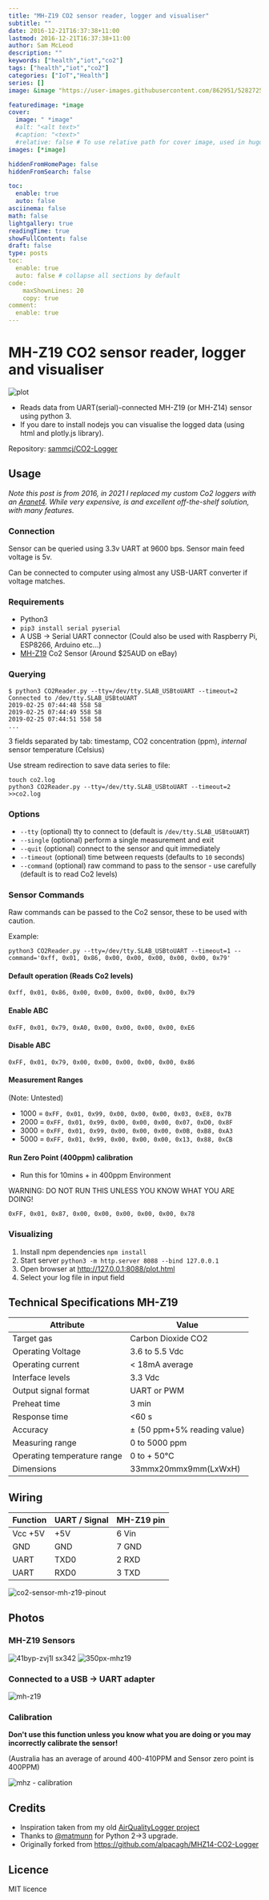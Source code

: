 ```yaml
---
title: "MH-Z19 CO2 sensor reader, logger and visualiser"
subtitle: ""
date: 2016-12-21T16:37:38+11:00
lastmod: 2016-12-21T16:37:38+11:00
author: Sam McLeod
description: ""
keywords: ["health","iot","co2"]
tags: ["health","iot","co2"]
categories: ["IoT","Health"]
series: []
image: &image "https://user-images.githubusercontent.com/862951/52827251-21597e00-3118-11e9-9ebc-ddbbc9fb02a8.jpg"

featuredimage: *image
cover:
  image: " *image"
  #alt: "<alt text>"
  #caption: "<text>"
  #relative: false # To use relative path for cover image, used in hugo Page-bundles
images: [*image]

hiddenFromHomePage: false
hiddenFromSearch: false

toc:
  enable: true
  auto: false
asciinema: false
math: false
lightgallery: true
readingTime: true
showFullContent: false
draft: false
type: posts
toc:
  enable: true
  auto: false # collapse all sections by default
code:
    maxShownLines: 20
    copy: true
comment:
  enable: true
---
```


<!-- markdownlint-disable MD025 -->

# MH-Z19 CO2 sensor reader, logger and visualiser

![plot](https://user-images.githubusercontent.com/862951/52826593-a98a5400-3115-11e9-868a-72a763b6d587.jpg)

* Reads data from UART(serial)-connected MH-Z19 (or MH-Z14) sensor using python 3.
* If you dare to install nodejs you can visualise the logged data (using html and plotly.js library).

Repository: [sammcj/CO2-Logger](https://github.com/sammcj/CO2-Logger)

## Usage

*Note this post is from 2016, in 2021 I replaced my custom Co2 loggers with an [Aranet4](https://aranet.com/products/aranet4/). While very expensive, is and excellent off-the-shelf solution, with many features.*

### Connection

Sensor can be queried using 3.3v UART at 9600 bps. Sensor main feed voltage is 5v.

Can be connected to computer using almost any USB-UART converter if voltage matches.

### Requirements

* Python3
* `pip3 install serial pyserial`
* A USB -> Serial UART connector (Could also be used with Raspberry Pi, ESP8266, Arduino etc...)
* [MH-Z19](https://www.winsen-sensor.com/d/files/PDF/Infrared%20Gas%20Sensor/NDIR%20CO2%20SENSOR/MH-Z19%20CO2%20Ver1.0.pdf) Co2 Sensor (Around $25AUD on eBay)

### Querying

```shell
$ python3 CO2Reader.py --tty=/dev/tty.SLAB_USBtoUART --timeout=2
Connected to /dev/tty.SLAB_USBtoUART
2019-02-25 07:44:48 558 58
2019-02-25 07:44:49 558 58
2019-02-25 07:44:51 558 58
...
```

3 fields separated by tab: timestamp, CO2 concentration (ppm), *internal* sensor temperature (Celsius)

Use stream redirection to save data series to file:

```shell
touch co2.log
python3 CO2Reader.py --tty=/dev/tty.SLAB_USBtoUART --timeout=2 >>co2.log
```

### Options

* `--tty` (optional) tty to connect to (default is `/dev/tty.SLAB_USBtoUART`)
* `--single` (optional) perform a single measurement and exit
* `--quit` (optional) connect to the sensor and quit immediately
* `--timeout` (optional) time between requests (defaults to `10` seconds)
* `--command` (optional) raw command to pass to the sensor - use carefully (default is to read Co2 levels)

### Sensor Commands

Raw commands can be passed to the Co2 sensor, these to be used with caution.

Example:

```shell
python3 CO2Reader.py --tty=/dev/tty.SLAB_USBtoUART --timeout=1 --command='0xff, 0x01, 0x86, 0x00, 0x00, 0x00, 0x00, 0x00, 0x79'
```

#### Default operation (Reads Co2 levels)

`0xff, 0x01, 0x86, 0x00, 0x00, 0x00, 0x00, 0x00, 0x79`

#### Enable ABC

`0xFF, 0x01, 0x79, 0xA0, 0x00, 0x00, 0x00, 0x00, 0xE6`

#### Disable ABC

`0xFF, 0x01, 0x79, 0x00, 0x00, 0x00, 0x00, 0x00, 0x86`

#### Measurement Ranges

(Note: Untested)

* 1000 = `0xFF, 0x01, 0x99, 0x00, 0x00, 0x00, 0x03, 0xE8, 0x7B`
* 2000 = `0xFF, 0x01, 0x99, 0x00, 0x00, 0x00, 0x07, 0xD0, 0x8F`
* 3000 = `0xFF, 0x01, 0x99, 0x00, 0x00, 0x00, 0x0B, 0xB8, 0xA3`
* 5000 = `0xFF, 0x01, 0x99, 0x00, 0x00, 0x00, 0x13, 0x88, 0xCB`

#### Run Zero Point (400ppm) calibration

* Run this for 10mins + in 400ppm Environment

WARNING: DO NOT RUN THIS UNLESS YOU KNOW WHAT YOU ARE DOING!

`0xFF, 0x01, 0x87, 0x00, 0x00, 0x00, 0x00, 0x00, 0x78`

### Visualizing

1. Install npm dependencies `npm install`
2. Start server `python3 -m http.server 8088 --bind 127.0.0.1`
3. Open browser at <http://127.0.0.1:8088/plot.html>
4. Select your log file in input field

## Technical Specifications MH-Z19

|          Attribute          |            Value            |
|-----------------------------|-----------------------------|
| Target gas                  | Carbon Dioxide CO2          |
| Operating Voltage           | 3.6 to 5.5 Vdc              |
| Operating current           | < 18mA average              |
| Interface levels            | 3.3 Vdc                     |
| Output signal format        | UART or PWM                 |
| Preheat time                | 3 min                       |
| Response time               | <60 s                       |
| Accuracy                    | ± (50 ppm+5% reading value) |
| Measuring range             | 0 to 5000 ppm               |
| Operating temperature range | 0 to + 50°C                 |
| Dimensions                  | 33mmx20mmx9mm(LxWxH)        |

## Wiring

| Function | UART / Signal | MH-Z19 pin |
|----------|---------------|------------|
| Vcc +5V  | +5V           | 6 Vin      |
| GND      | GND           | 7 GND      |
| UART     | TXD0          | 2 RXD      |
| UART     | RXD0          | 3 TXD      |

![co2-sensor-mh-z19-pinout](https://user-images.githubusercontent.com/862951/52826907-c7a48400-3116-11e9-9c2e-c5fde2cf8f1d.jpg)

## Photos

### MH-Z19 Sensors

![41byp-zvj1l _sx342_](https://user-images.githubusercontent.com/862951/53372770-d48f6600-39a7-11e9-8c05-9aca871de7d0.jpg) ![350px-mhz19](https://user-images.githubusercontent.com/862951/53372771-d527fc80-39a7-11e9-80e6-17ade8eb4b19.jpg)

### Connected to a USB -> UART adapter

![mh-z19](https://user-images.githubusercontent.com/862951/52826018-38e23800-3113-11e9-92f3-18c99c902ae5.jpg)

### Calibration

**Don't use this function unless you know what you are doing or you may incorrectly calibrate the sensor!**

(Australia has an average of around 400-410PPM and Sensor zero point is 400PPM)

![mhz - calibration](https://user-images.githubusercontent.com/862951/52827251-21597e00-3118-11e9-9ebc-ddbbc9fb02a8.jpg)

## Credits

* Inspiration taken from my old [AirQualityLogger project](https://github.com/sammcj/airqualitylogger)
* Thanks to [@matmunn](https://github.com/matmunn) for Python 2->3 upgrade.
* Originally forked from <https://github.com/alpacagh/MHZ14-CO2-Logger>

## Licence

MIT licence
